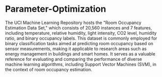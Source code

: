 # Parameter-Optimization
The UCI Machine Learning Repository hosts the "Room Occupancy Estimation Data Set," which consists of 20,560 instances and 7 features, including temperature, relative humidity, light intensity, CO2 level, humidity ratio, and binary occupancy labels. This dataset is commonly employed for binary classification tasks aimed at predicting room occupancy based on sensor measurements, making it applicable to research areas such as energy management in buildings and smart homes. It serves as a valuable reference for evaluating and comparing the performance of diverse machine learning algorithms, including Support Vector Machines (SVM), in the context of room occupancy estimation.
